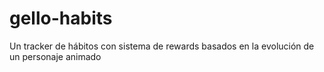 # gello-habits
Un tracker de hábitos con sistema de rewards basados en la evolución de un personaje animado
